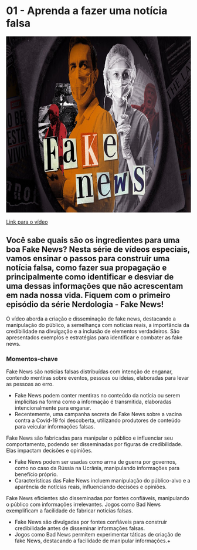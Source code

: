 # 01 - Aprenda a fazer uma notícia falsa
<img src="../img/01.png/" width="854" height="480"/>

[Link para o vídeo](https://www.youtube.com/watch?v=NeBfq5nEWxA&list=PLyRcl7Q37-DWw10DNuAR1GaCfkPpO1ndY&index=10&ab_channel=Nerdologia)


## Você sabe quais são os ingredientes para uma boa Fake News? Nesta série de vídeos especiais, vamos ensinar o passos para construir uma notícia falsa, como fazer sua propagação e principalmente como identificar e desviar de uma dessas informações que não acrescentam em nada nossa vida. Fiquem com o primeiro episódio da série Nerdologia - Fake News!

O vídeo aborda a criação e disseminação de fake news, destacando a manipulação do público, a semelhança com notícias reais, a importância da credibilidade na divulgação e a inclusão de elementos verdadeiros. São apresentados exemplos e estratégias para identificar e combater as fake news.

### Momentos-chave
Fake News são notícias falsas distribuídas com intenção de enganar, contendo mentiras sobre eventos, pessoas ou ideias, elaboradas para levar as pessoas ao erro.
-   Fake News podem conter mentiras no conteúdo da notícia ou serem implícitas na forma como a informação é transmitida, elaboradas intencionalmente para enganar.
-   Recentemente, uma campanha secreta de Fake News sobre a vacina contra a Covid-19 foi descoberta, utilizando produtores de conteúdo para veicular informações falsas.

Fake News são fabricadas para manipular o público e influenciar seu comportamento, podendo ser disseminadas por figuras de credibilidade. Elas impactam decisões e opiniões.
-   Fake News podem ser usadas como arma de guerra por governos, como no caso da Rússia na Ucrânia, manipulando informações para benefício próprio.
-   Características das Fake News incluem manipulação do público-alvo e a aparência de notícias reais, influenciando decisões e opiniões.

Fake News eficientes são disseminadas por fontes confiáveis, manipulando o público com informações irrelevantes. Jogos como Bad News exemplificam a facilidade de fabricar notícias falsas.
-   Fake News são divulgadas por fontes confiáveis para construir credibilidade antes de disseminar informações falsas.
-   Jogos como Bad News permitem experimentar táticas de criação de fake News, destacando a facilidade de manipular informações.+
